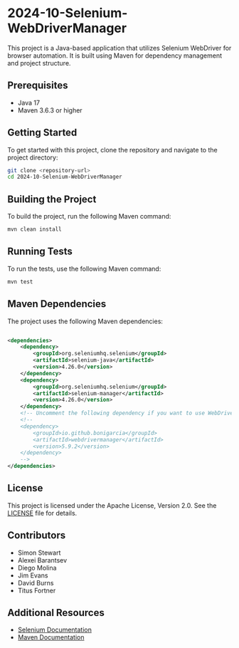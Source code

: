 # 2024-10-Selenium-WebDriverManager

This project is a Java-based application that utilizes Selenium WebDriver for browser automation. It is built using
Maven for dependency management and project structure.

## Prerequisites

- Java 17
- Maven 3.6.3 or higher

## Getting Started

To get started with this project, clone the repository and navigate to the project directory:

```sh
git clone <repository-url>
cd 2024-10-Selenium-WebDriverManager
```

## Building the Project

To build the project, run the following Maven command:

```sh
mvn clean install
```

## Running Tests

To run the tests, use the following Maven command:

```sh
mvn test
```

## Maven Dependencies

The project uses the following Maven dependencies:

```xml

<dependencies>
    <dependency>
        <groupId>org.seleniumhq.selenium</groupId>
        <artifactId>selenium-java</artifactId>
        <version>4.26.0</version>
    </dependency>
    <dependency>
        <groupId>org.seleniumhq.selenium</groupId>
        <artifactId>selenium-manager</artifactId>
        <version>4.26.0</version>
    </dependency>
    <!-- Uncomment the following dependency if you want to use WebDriverManager -->
    <!--
    <dependency>
        <groupId>io.github.bonigarcia</groupId>
        <artifactId>webdrivermanager</artifactId>
        <version>5.9.2</version>
    </dependency>
    -->
</dependencies>
```

## License

This project is licensed under the Apache License, Version 2.0. See
the [LICENSE](http://www.apache.org/licenses/LICENSE-2.0.txt) file for details.

## Contributors

- Simon Stewart
- Alexei Barantsev
- Diego Molina
- Jim Evans
- David Burns
- Titus Fortner

## Additional Resources

- [Selenium Documentation](https://selenium.dev/documentation/)
- [Maven Documentation](https://maven.apache.org/guides/index.html)
